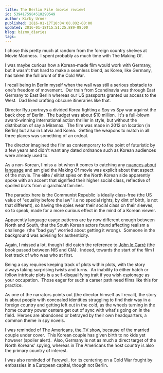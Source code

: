 ```yaml
---
title: The Berlin File (movie review)
id: 5394175904510290549
author: Kirby Urner
published: 2016-01-17T18:04:00.002-08:00
updated: 2016-01-18T15:51:25.889-08:00
blog: bizmo_diaries
tags: 
---
```


I chose this pretty much at random from the foreign country shelves at Movie Madness.  I spent probably as much time with The Making Of.

I was maybe curious how a Korean-made film would work with Germany, but it wasn't that hard to make a seamless blend, as Korea, like Germany, has taken the full brunt of the Cold War.

I recall being in Berlin myself when the wall was still a serious obstacle to one's freedom of movement.  Our train from Scandinavia was through East Germany to East Berlin whereas our US passports granted us access to the West.  Dad liked crafting obscure itineraries like that.

Director Ryu portrays a divided Korea fighting a Spy vs Spy war against the back drop of Berlin.  The budget was about $10 million.  It's a full-blown award-winning international action thriller in style, but without the distribution of say a Miramax.  The film was made in 2012 on location (in Berlin) but also in Latvia and Korea.  Getting the weapons to match in all three places was something of an ordeal.

The director imagined the film as contemporary to the point of futuristic by a few years and didn't want any dated ordnance such as Korean audiences were already used to.

As a non-Korean, I miss a lot when it comes to catching any [nuances about language](http://beyondhallyu.com/film-tv/korean-films-in-review-the-berlin-file/) and am glad the Making Of movie was explicit about that aspect of the movie. The elite / elitist spies on the North Korean side apparently spoke with an accent that signified their higher social class, reflective of spoiled brats from oligarchical families.

The paradox here is the Communist Republic is ideally class-free (the US value of "equality before the law" i.e no special rights, by dint of birth, is not that different), so having the spies wear their social class on their sleeves, so to speak, made for a more curious effect in the mind of a Korean viewer.

Apparently language usage patterns are by now different enough between North and South, that the South Korean actors found affecting realism a challenge  (the "bad guy" worried about getting it wrong).  Someone in the background was advising for authenticity.

Again, I missed a lot, though I did catch the reference to [John le Carré](http://worldgame.blogspot.com/2004/10/john-le-carr-on-bush.html) (the book passed between NIS and CIA).  Indeed, towards the start of the film I lost track of who was who at first.

Being a spy requires keeping track of plots within plots, with the story always taking surprising twists and turns.  An inability to either hatch or follow intricate plots is a self-disqualifying trait if you wish espionage as your occupation.  Those eager for such a career path need films like this for practice.

As one of the narrators points out (the director himself as I recall), the story is about people with concealed identities struggling to find their way in a foreign country and getting left out in the cold, as the wheels turning in the home country power centers get out of sync with what's going on in the field.  Heroes are abandoned or betrayed by their own headquarters, a common theme in spy novels.

I was reminded of The Americans, [the TV show](https://youtu.be/cdFVP-lXtAE), because of the married couple under cover.  This Korean couple has given birth to no kids yet however (spoiler alert).  Also, Germany is not as much a direct target of the North Koreans' spying, whereas in The Americans the host country is also the primary country of interest.

I was also reminded of [Farewell](http://controlroom.blogspot.com/2012/10/farewell-movie-review.html), for its centering on a Cold War fought by embassies in a European capital, though not Berlin.